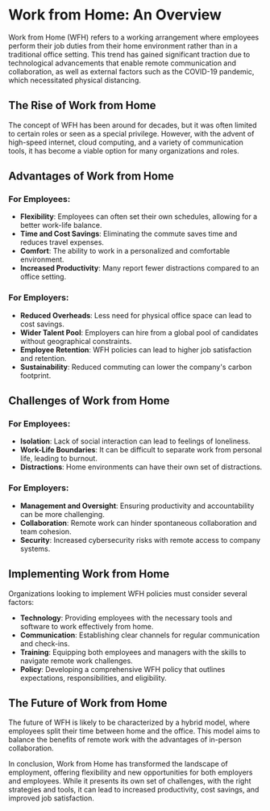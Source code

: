 # Work from Home: An Overview

Work from Home (WFH) refers to a working arrangement where employees perform their job duties from their home environment rather than in a traditional office setting. This trend has gained significant traction due to technological advancements that enable remote communication and collaboration, as well as external factors such as the COVID-19 pandemic, which necessitated physical distancing.

## The Rise of Work from Home

The concept of WFH has been around for decades, but it was often limited to certain roles or seen as a special privilege. However, with the advent of high-speed internet, cloud computing, and a variety of communication tools, it has become a viable option for many organizations and roles.

## Advantages of Work from Home

### For Employees:
- **Flexibility**: Employees can often set their own schedules, allowing for a better work-life balance.
- **Time and Cost Savings**: Eliminating the commute saves time and reduces travel expenses.
- **Comfort**: The ability to work in a personalized and comfortable environment.
- **Increased Productivity**: Many report fewer distractions compared to an office setting.

### For Employers:
- **Reduced Overheads**: Less need for physical office space can lead to cost savings.
- **Wider Talent Pool**: Employers can hire from a global pool of candidates without geographical constraints.
- **Employee Retention**: WFH policies can lead to higher job satisfaction and retention.
- **Sustainability**: Reduced commuting can lower the company's carbon footprint.

## Challenges of Work from Home

### For Employees:
- **Isolation**: Lack of social interaction can lead to feelings of loneliness.
- **Work-Life Boundaries**: It can be difficult to separate work from personal life, leading to burnout.
- **Distractions**: Home environments can have their own set of distractions.

### For Employers:
- **Management and Oversight**: Ensuring productivity and accountability can be more challenging.
- **Collaboration**: Remote work can hinder spontaneous collaboration and team cohesion.
- **Security**: Increased cybersecurity risks with remote access to company systems.

## Implementing Work from Home

Organizations looking to implement WFH policies must consider several factors:

- **Technology**: Providing employees with the necessary tools and software to work effectively from home.
- **Communication**: Establishing clear channels for regular communication and check-ins.
- **Training**: Equipping both employees and managers with the skills to navigate remote work challenges.
- **Policy**: Developing a comprehensive WFH policy that outlines expectations, responsibilities, and eligibility.

## The Future of Work from Home

The future of WFH is likely to be characterized by a hybrid model, where employees split their time between home and the office. This model aims to balance the benefits of remote work with the advantages of in-person collaboration.

In conclusion, Work from Home has transformed the landscape of employment, offering flexibility and new opportunities for both employers and employees. While it presents its own set of challenges, with the right strategies and tools, it can lead to increased productivity, cost savings, and improved job satisfaction.